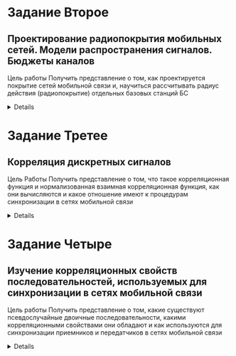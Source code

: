 # Задание Второе 
## Проектирование радиопокрытия мобильных сетей.  Модели распространения сигналов. Бюджеты каналов
Цель работы 
Получить представление о том, как проектируется покрытие сетей мобильной связи и, научиться рассчитывать радиус действия (радиопокрытие) отдельных 
базовых станций БС 
<details>
  График Зависимости входных потерь радиосигнала от растояния
<img src= "Image/Second1.png">
  
  Результаты вычислений
<img src= "Image/Second2.png">
</details>

# Задание Третее 
## Корреляция дискретных сигналов 
Цель Работы 
Получить представление о том, что такое корреляционная функция и нормализованная взаимная корреляционная функция, как они вычисляются и какое отношение 
имеют к процедурам синхронизации в сетях мобильной связи
<details>
  
  Результат вывода программы thirdLab.c в терминале
  
<img src= "Image/Third1.png">
  
  Результат вывода массивов a	= [0.3 0.2  -0.1 4.2 -2 1.5 0]; b = [0.3 4 -2.2 1.6 0.1 0.1 0.2] программы thirdLabSecond.py
  
<img src= "Image/Third2.png">

  Результат вывода Графика в котором b сдвинута на индекс максимального значения корреляции и график зависимости взаимной корреляции последовательностей от величины циклического сдвига
  
<img src= "Image/Third3.png">

  Результаты рассчетов корреляции и нормализованной корреляции
  
<img src= "Image/Third4.png">

</details>

# Задание Четыре
## Изучение корреляционных свойств последовательностей, используемых для синхронизации в сетях мобильной связи
Цель работы 
Получить представление о том, какие существуют псевдослучайные двоичные последовательности, какими корреляционными свойствами они обладают и как используются для синхронизации приемников и передатчиков в сетях мобильной связи
<details>
  Результат вывода программы fourthLab.c в терминале
  
<img src= "Image/Fourth1.png">
  
  Результат вывода программы fourthLab.m 
  
<img src= "Image/Fourth2.png">

  Результат вывода Графика Взаимной корреляции от величины сдвигов
  
<img src= "Image/Fourth3.png">

  Результат вывода Графика Автокорреляции от величины сдвигов
  
<img src= "Image/Fourth4.png">

</details>
